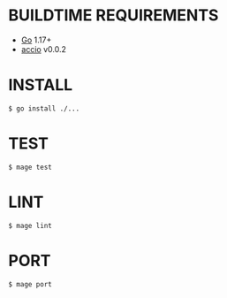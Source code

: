 # BUILDTIME REQUIREMENTS

* [Go](https://golang.org/) 1.17+
* [accio](https://github.com/mcandre/accio) v0.0.2

# INSTALL

```console
$ go install ./...
```

# TEST

```console
$ mage test
```

# LINT

```console
$ mage lint
```

# PORT

```console
$ mage port
```
